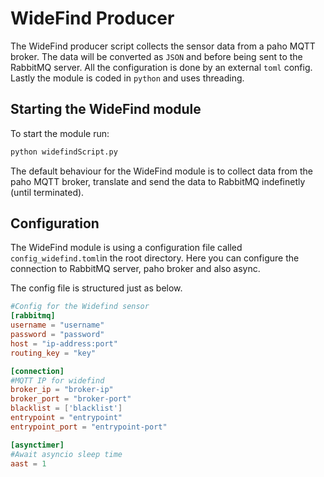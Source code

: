 # WideFind Producer
<!--
Text here
-->
The WideFind producer script collects the sensor data from a paho MQTT broker. The data will be converted as `JSON` and before being sent to the RabbitMQ server. All the configuration is done by an external `toml` config. Lastly the module is coded in `python` and uses threading.

## Starting the WideFind module

To start the module run:

```bash
python widefindScript.py
```
The default behaviour for the WideFind module is to collect data from the paho MQTT broker, translate and send the data to RabbitMQ indefinetly (until terminated).


## Configuration
The WideFind module is using a configuration file called `config_widefind.toml`in the root directory. Here you can configure the connection to RabbitMQ server, paho broker and also async.

The config file is structured just as below.


```toml
#Config for the Widefind sensor
[rabbitmq]
username = "username"
password = "password"
host = "ip-address:port"
routing_key = "key"

[connection]
#MQTT IP for widefind
broker_ip = "broker-ip"
broker_port = "broker-port"
blacklist = ['blacklist']
entrypoint = "entrypoint"
entrypoint_port = "entrypoint-port"

[asynctimer]
#Await asyncio sleep time
aast = 1
```